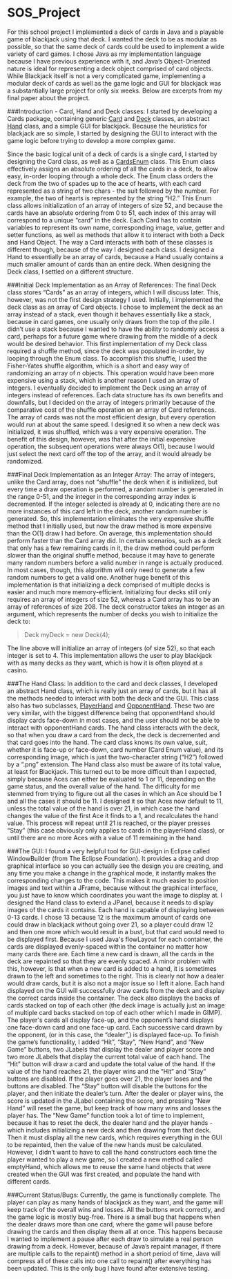 # SOS_Project
For this school project I implemented a deck of cards in Java and a playable game of blackjack using that deck. I wanted the deck to be as modular as possible, so that the same deck of cards could be used to implement a wide variety of card games. I chose Java as my implementation language because I have previous experience with it, and Java’s Object-Oriented nature is ideal for representing a deck object comprised of card objects. While Blackjack itself is not a very complicated game, implementing a modular deck of cards as well as the game logic and GUI for blackjack was a substantially large project for only six weeks. Below are excerpts from my final paper about the project.

###Introduction - Card, Hand and Deck classes:
I started by developing a Cards package, containing generic [Card](src/Card.java) and [Deck](src/Deck.java) classes, an abstract [Hand](src/Hand.java) class, and a simple GUI for blackjack. Because the heuristics for blackjack are so simple, I started by designing the GUI to interact with the game logic before trying to develop a more complex game.

Since the basic logical unit of a deck of cards is a single card, I started by designing the Card class, as well as a [CardsEnum](src/CardsEnum.java) class. This Enum class effectively assigns an absolute ordering of all the cards in a deck, to allow easy, in-order looping through a whole deck. The Enum class orders the deck from the two of spades up to the ace of hearts, with each card represented as a string of two chars - the suit followed by the number. For example, the two of hearts is represented by the string “H2.” This Enum class allows initialization of an array of integers of size 52, and because the cards have an absolute ordering from 0 to 51, each index of this array will correspond to a unique “card” in the deck. 
Each Card has to contain variables to represent its own name, corresponding image, value, getter and setter functions, as well as methods that allow it to interact with both a Deck and Hand Object. The way a Card interacts with both of these classes is different though, because of the way I designed each class. I designed a Hand to essentially be an array of cards, because a Hand usually contains a much smaller amount of cards than an entire deck. When designing the Deck class, I settled on a different structure.

###Initial Deck Implementation as an Array of References:
The final Deck class stores “Cards” as an array of integers, which I will discuss later. This, however, was not the first design strategy I used. Initially, I implemented the deck class as an array of Card objects. I chose to implement the deck as an array instead of a stack, even though it behaves essentially like a stack, because in card games, one usually only draws from the top of the pile. I didn’t use a stack because I wanted to have the ability to randomly access a card, perhaps for a future game where drawing from the middle of a deck would be desired behavior. 
This first implementation of my Deck class required a shuffle method, since the deck was populated in-order, by looping through the Enum class. To accomplish this shuffle, I used the Fisher-Yates shuffle algorithm, which is a short and easy way of randomizing an array of *n* objects. This operation would have been more expensive using a stack, which is another reason I used an array of integers. 
I eventually decided to implement the Deck using an array of integers instead of references. Each data structure has its own benefits and downfalls, but I decided on the array of integers primarily because of the comparative cost of the shuffle operation on an array of Card references. The array of cards was not the most efficient design, but every operation would run at about the same speed. I designed it so when a new deck was initialized, it was shuffled, which was a very expensive operation. The benefit of this design, however, was that after the initial expensive operation, the subsequent operations were always O(1), because I would just select the next card off the top of the array, and it would already be randomized.

###Final Deck Implementation as an Integer Array:
The array of integers, unlike the Card array, does not “shuffle” the deck when it is initialized, but every time a draw operation is performed, a random number is generated in the range 0-51, and the integer in the corresponding array index is decremented. If the integer selected is already at 0, indicating there are no more instances of this card left in the deck, another random number is generated. So, this implementation eliminates the very expensive shuffle method that I initially used, but now the draw method is more expensive than the O(1) draw I had before. 
On average, this implementation should perform faster than the Card array did. In certain scenarios, such as a deck that only has a few remaining cards in it, the draw method could perform slower than the original shuffle method, because it may have to generate many random numbers before a valid number in range is actually produced. In most cases, though, this algorithm will only need to generate a few random numbers to get a valid one. Another huge benefit of this implementation is that initializing a deck comprised of multiple decks is easier and much more memory-efficient. Initializing four decks still only requires an array of integers of size 52, whereas a Card array has to be an array of references of size 208.
The deck constructor takes an integer as an argument, which represents the number of decks you wish to initialize the deck to:
>Deck myDeck = new Deck(4);

The line above will initialize an array of integers (of size 52), so that each integer is set to 4. This implementation allows the user to play blackjack with as many decks as they want, which is how it is often played at a casino.

###The Hand Class:
In addition to the card and deck classes, I developed an abstract Hand class, which is really just an array of cards, but it has all the methods needed to interact with both the deck and the GUI. This class also has two subclasses, [PlayerHand](src/PlayerHand.java) and [OpponentHand](src/OpponentHand.java). These two are very similar, with the biggest difference being that opponentHand should display cards face-down in most cases, and the user should not be able to interact with opponentHand cards. The hand class interacts with the deck, so that when you draw a card from the deck, the deck is decremented and that card goes into the hand. The card class knows its own value, suit, whether it is face-up or face-down, card number (Card Enum value), and its corresponding image, which is just the two-character string (“H2”) followed by a “.png” extension.
The Hand class also must be aware of its total value, at least for Blackjack. This turned out to be more difficult than I expected, simply because Aces can either be evaluated to 1 or 11, depending on the game status, and the overall value of the hand. The difficulty for me stemmed from trying to figure out all the cases in which an Ace should be 1 and all the cases it should be 11. I designed it so that Aces now default to 11, unless the total value of the hand is over 21, in which case the hand changes the value of the first Ace it finds to a 1, and recalculates the hand value. This process will repeat until 21 is reached, or the player presses “Stay” (this case obviously only applies to cards in the playerHand class), or until there are no more Aces with a value of 11 remaining in the hand.

###The GUI:
I found a very helpful tool for GUI-design in Eclipse called WindowBuilder (from The Eclipse Foundation). It provides a drag and drop graphical interface so you can actually see the design you are creating, and any time you make a change in the graphical mode, it instantly makes the corresponding changes to the code. This makes it much easier to position images and text within a JFrame, because without the graphical interface, you just have to know which coordinates you want the image to display at.
I designed the Hand class to extend a JPanel, because it needs to display images of the cards it contains. Each hand is capable of displaying between 0-13 cards. I chose 13 because 12 is the maximum amount of cards one could draw in blackjack without going over 21, so a player could draw 12 and then one more which would result in a bust, but that card would need to be displayed first. 
Because I used Java's flowLayout for each container, the cards are displayed evenly-spaced within the container no matter how many cards there are. Each time a new card is drawn, all the cards in the deck are repainted so that they are evenly spaced. A minor problem with this, however, is that when a new card is added to a hand, it is sometimes drawn to the left and sometimes to the right. This is clearly not how a dealer would draw cards, but it is also not a major issue so I left it alone. 
Each hand displayed on the GUI will successfully draw cards from the deck and display the correct cards inside the container. The deck also displays the backs of cards stacked on top of each other (the deck image is actually just an image of multiple card backs stacked on top of each other which I made in GIMP). The player's cards all display face-up, and the opponent’s hand displays one face-down card and one face-up card. Each successive card drawn by the opponent, (or in this case, the “dealer”,) is displayed face-up. 
To finish the game’s functionality, I added “Hit”, “Stay”, “New Hand”, and “New Game” buttons, two JLabels that display the dealer and player score and two more JLabels that display the current total value of each hand. The “Hit” button will draw a card and update the total value of the hand. If the value of the hand reaches 21, the player wins and the “Hit” and “Stay” buttons are disabled. If the player goes over 21, the player loses and the buttons are disabled. The “Stay” button will disable the buttons for the player, and then initiate the dealer’s turn. After the dealer or player wins, the score is updated in the JLabel containing the score, and pressing “New Hand” will reset the game, but keep track of how many wins and losses the player has.
The “New Game” function took a lot of time to implement, because it has to reset the deck, the dealer hand and the player hands - which includes initializing a new deck and then drawing from that deck. Then it must display all the new cards, which requires everything in the GUI to be repainted, then the value of the new hands must be calculated. However, I didn’t want to have to call the hand constructors each time the player wanted to play a new game, so I created a new method called emptyHand, which allows me to reuse the same hand objects that were created when the GUI was first created, and populate the hand with different cards.

###Current Status/Bugs:
Currently, the game is functionally complete. The player can play as many hands of blackjack as they want, and the game will keep track of the overall wins and losses. All the buttons work correctly, and the game logic is mostly bug-free. There is a small bug that happens when the dealer draws more than one card, where the game will pause before drawing the cards and then display them all at once. This happens because I wanted to implement a pause after each draw to simulate a real person drawing from a deck. However, because of Java’s repaint manager, if there are multiple calls to the repaint() method in a short period of time, Java will compress all of these calls into one call to repaint() after everything has been updated. This is the only bug I have found after extensive testing.
